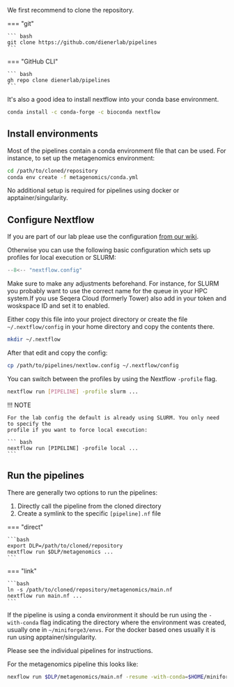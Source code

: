 We first recommend to clone the repository.

=== "git"

    ``` bash
    git clone https://github.com/dienerlab/pipelines
    ```

=== "GitHub CLI"

    ``` bash
    gh repo clone dienerlab/pipelines
    ```

It's also a good idea to install nextflow into your conda base environment.

``` bash
conda install -c conda-forge -c bioconda nextflow
```

## Install environments

Most of the pipelines contain a conda environment file that can be used. For instance,
to set up the metagenomics environment:

``` bash
cd /path/to/cloned/repository
conda env create -f metagenomics/conda.yml
```

No additional setup is required for pipelines using docker or apptainer/singularity.

## Configure Nextflow

If you are part of our lab pleae use the configuration [from our wiki](https://github.com/dienerlab/internal/wiki/configs).

Otherwise you can use the following basic configuration which sets up profiles for local
execution or SLURM:

``` groovy title="nextflow.config"
--8<-- "nextflow.config"
```

Make sure to make any adjustments beforehand. For instance, for SLURM you probably want to use
the correct name for the queue in your HPC system.If you use Seqera Cloud (formerly Tower) also
add in your token and woskspace ID and set it to enabled.

Either copy this file into your project directory or create the file `~/.nextflow/config` in
your home directory and copy the contents there.

``` bash
mkdir ~/.nextflow
```

After that edit and copy the config:

``` bash
cp /path/to/pipelines/nextlow.config ~/.nextflow/config
```

You can switch between the profiles by using
the Nextflow `-profile` flag.

``` bash
nextflow run [PIPELINE] -profile slurm ...
```

!!! NOTE

    For the lab config the default is already using SLURM. You only need to specify the
    profile if you want to force local execution:

    ``` bash
    nextflow run [PIPELINE] -profile local ...
    ```

## Run the pipelines

There are generally two options to run the pipelines:

1. Directly call the pipeline from the cloned directory
2. Create a symlink to the specific `[pipeline].nf` file

=== "direct"

    ```bash
    export DLP=/path/to/cloned/repository
    nextflow run $DLP/metagenomics ...
    ```

=== "link"

    ```bash
    ln -s /path/to/cloned/repository/metagenomics/main.nf
    nextflow run main.nf ...
    ```

If the pipeline is using a conda environment it should be run using the `-with-conda` flag
indicating the directory where the environment was created, usually one in `~/miniforge3/envs`.
For the docker based ones usually it is run using apptainer/singularity.

Please see the individual pipelines for instructions.

For the metagenomics pipeline this looks like:

``` bash
nexflow run $DLP/metagenomics/main.nf -resume -with-conda=$HOME/miniforge3/envs/metagenomics ...
```